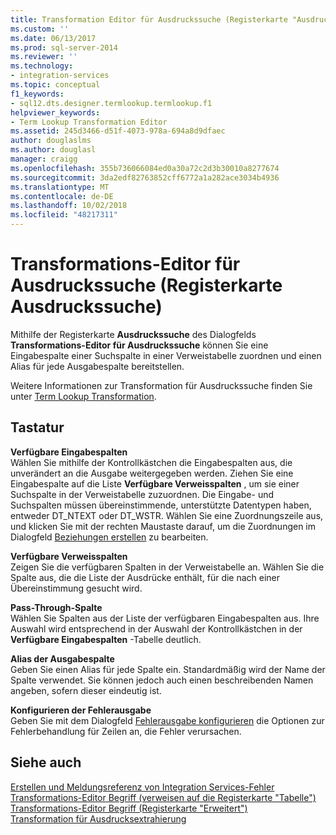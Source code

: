 ```yaml
---
title: Transformation Editor für Ausdruckssuche (Registerkarte "Ausdruckssuche" Term) | Microsoft-Dokumentation
ms.custom: ''
ms.date: 06/13/2017
ms.prod: sql-server-2014
ms.reviewer: ''
ms.technology:
- integration-services
ms.topic: conceptual
f1_keywords:
- sql12.dts.designer.termlookup.termlookup.f1
helpviewer_keywords:
- Term Lookup Transformation Editor
ms.assetid: 245d3466-d51f-4073-978a-694a8d9dfaec
author: douglaslms
ms.author: douglasl
manager: craigg
ms.openlocfilehash: 355b736066084ed0a30a72c2d3b30010a8277674
ms.sourcegitcommit: 3da2edf82763852cff6772a1a282ace3034b4936
ms.translationtype: MT
ms.contentlocale: de-DE
ms.lasthandoff: 10/02/2018
ms.locfileid: "48217311"
---
```

# <a name="term-lookup-transformation-editor-term-lookup-tab"></a>Transformations-Editor für Ausdruckssuche (Registerkarte Ausdruckssuche)
  Mithilfe der Registerkarte **Ausdruckssuche** des Dialogfelds **Transformations-Editor für Ausdruckssuche** können Sie eine Eingabespalte einer Suchspalte in einer Verweistabelle zuordnen und einen Alias für jede Ausgabespalte bereitstellen.  
  
 Weitere Informationen zur Transformation für Ausdruckssuche finden Sie unter [Term Lookup Transformation](data-flow/transformations/lookup-transformation.md).  
  
## <a name="options"></a>Tastatur  
 **Verfügbare Eingabespalten**  
 Wählen Sie mithilfe der Kontrollkästchen die Eingabespalten aus, die unverändert an die Ausgabe weitergegeben werden. Ziehen Sie eine Eingabespalte auf die Liste **Verfügbare Verweisspalten** , um sie einer Suchspalte in der Verweistabelle zuzuordnen. Die Eingabe- und Suchspalten müssen übereinstimmende, unterstützte Datentypen haben, entweder DT_NTEXT oder DT_WSTR. Wählen Sie eine Zuordnungszeile aus, und klicken Sie mit der rechten Maustaste darauf, um die Zuordnungen im Dialogfeld [Beziehungen erstellen](data-flow/transformations/create-relationships.md) zu bearbeiten.  
  
 **Verfügbare Verweisspalten**  
 Zeigen Sie die verfügbaren Spalten in der Verweistabelle an. Wählen Sie die Spalte aus, die die Liste der Ausdrücke enthält, für die nach einer Übereinstimmung gesucht wird.  
  
 **Pass-Through-Spalte**  
 Wählen Sie Spalten aus der Liste der verfügbaren Eingabespalten aus. Ihre Auswahl wird entsprechend in der Auswahl der Kontrollkästchen in der **Verfügbare Eingabespalten** -Tabelle deutlich.  
  
 **Alias der Ausgabespalte**  
 Geben Sie einen Alias für jede Spalte ein. Standardmäßig wird der Name der Spalte verwendet. Sie können jedoch auch einen beschreibenden Namen angeben, sofern dieser eindeutig ist.  
  
 **Konfigurieren der Fehlerausgabe**  
 Geben Sie mit dem Dialogfeld [Fehlerausgabe konfigurieren](../../2014/integration-services/configure-error-output.md) die Optionen zur Fehlerbehandlung für Zeilen an, die Fehler verursachen.  
  
## <a name="see-also"></a>Siehe auch  
 [Erstellen und Meldungsreferenz von Integration Services-Fehler](../../2014/integration-services/integration-services-error-and-message-reference.md)   
 [Transformations-Editor Begriff &#40;verweisen auf die Registerkarte "Tabelle"&#41;](../../2014/integration-services/term-lookup-transformation-editor-reference-table-tab.md)   
 [Transformations-Editor Begriff &#40;Registerkarte "Erweitert"&#41;](../../2014/integration-services/term-lookup-transformation-editor-advanced-tab.md)   
 [Transformation für Ausdrucksextrahierung](data-flow/transformations/term-extraction-transformation.md)  
  
  
